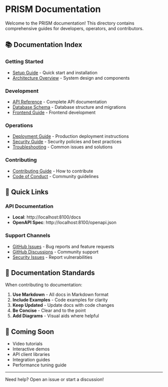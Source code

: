 # PRISM Documentation

Welcome to the PRISM documentation! This directory contains comprehensive guides for developers, operators, and contributors.

## 📚 Documentation Index

### Getting Started
- [Setup Guide](../SETUP_GUIDE.md) - Quick start and installation
- [Architecture Overview](../ARCHITECTURE.md) - System design and components

### Development
- [API Reference](./API_REFERENCE.md) - Complete API documentation
- [Database Schema](./DATABASE.md) - Database structure and migrations
- [Frontend Guide](./getting-started/quick-start.md) - Frontend development

### Operations
- [Deployment Guide](./DEPLOYMENT.md) - Production deployment instructions
- [Security Guide](../SECURITY.md) - Security policies and best practices
- [Troubleshooting](../TROUBLESHOOTING.md) - Common issues and solutions

### Contributing
- [Contributing Guide](../CONTRIBUTING.md) - How to contribute
- [Code of Conduct](../CODE_OF_CONDUCT.md) - Community guidelines

## 🔗 Quick Links

### API Documentation
- **Local**: http://localhost:8100/docs
- **OpenAPI Spec**: http://localhost:8100/openapi.json

### Support Channels
- [GitHub Issues](https://github.com/nilukush/prism-core/issues) - Bug reports and feature requests
- [GitHub Discussions](https://github.com/nilukush/prism-core/discussions) - Community support
- [Security Issues](../SECURITY.md) - Report vulnerabilities

## 📖 Documentation Standards

When contributing to documentation:

1. **Use Markdown** - All docs in Markdown format
2. **Include Examples** - Code examples for clarity
3. **Keep Updated** - Update docs with code changes
4. **Be Concise** - Clear and to the point
5. **Add Diagrams** - Visual aids where helpful

## 🚀 Coming Soon

- Video tutorials
- Interactive demos
- API client libraries
- Integration guides
- Performance tuning guide

---

Need help? Open an issue or start a discussion!